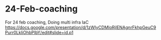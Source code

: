 # 24-Feb-coaching
For 24 feb coaching, Doing multi infra IaC https://docs.google.com/presentation/d/1zWIyCDMIoRjlENAgnrFkhpGeuC9Purr0LkliOhbPIbY/edit#slide=id.p1
